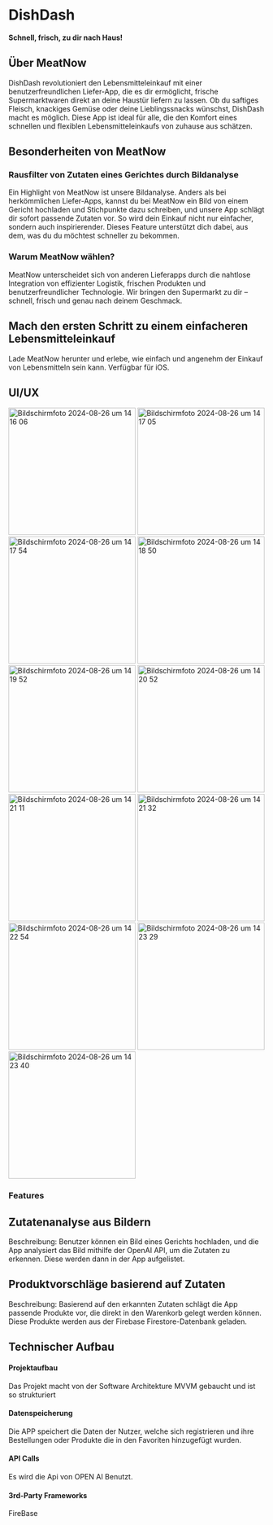 # DishDash

**Schnell, frisch, zu dir nach Haus!**

## Über MeatNow
DishDash revolutioniert den Lebensmitteleinkauf mit einer benutzerfreundlichen Liefer-App, die es dir ermöglicht, frische Supermarktwaren direkt an deine Haustür liefern zu lassen. Ob du saftiges Fleisch, knackiges Gemüse oder deine Lieblingssnacks wünschst, DishDash macht es möglich. Diese App ist ideal für alle, die den Komfort eines schnellen und flexiblen Lebensmitteleinkaufs von zuhause aus schätzen.

## Besonderheiten von MeatNow
### Rausfilter von Zutaten eines Gerichtes durch Bildanalyse
Ein Highlight von MeatNow ist unsere Bildanalyse. Anders als bei herkömmlichen Liefer-Apps, kannst du bei MeatNow ein Bild von einem Gericht hochladen und Stichpunkte dazu schreiben, und unsere App schlägt dir sofort passende Zutaten vor. So wird dein Einkauf nicht nur einfacher, sondern auch inspirierender. Dieses Feature unterstützt dich dabei, aus dem, was du du möchtest schneller zu bekommen.

### Warum MeatNow wählen?
MeatNow unterscheidet sich von anderen Lieferapps durch die nahtlose Integration von effizienter Logistik, frischen Produkten und benutzerfreundlicher Technologie. Wir bringen den Supermarkt zu dir – schnell, frisch und genau nach deinem Geschmack.

## Mach den ersten Schritt zu einem einfacheren Lebensmitteleinkauf
Lade MeatNow herunter und erlebe, wie einfach und angenehm der Einkauf von Lebensmitteln sein kann. Verfügbar für iOS.


## UI/UX
<img width="250" alt="Bildschirmfoto 2024-08-26 um 14 16 06" src="https://github.com/user-attachments/assets/c84507ea-e27a-497f-9dea-3216832239d3">
<img width="250" alt="Bildschirmfoto 2024-08-26 um 14 17 05" src="https://github.com/user-attachments/assets/2b032e74-1606-4e37-9a8f-6f4fc7ad6afa">
<img width="250" alt="Bildschirmfoto 2024-08-26 um 14 17 54" src="https://github.com/user-attachments/assets/4bd81043-b29c-4eaa-bdf9-ab2795e82f0f">
<img width="250" alt="Bildschirmfoto 2024-08-26 um 14 18 50" src="https://github.com/user-attachments/assets/52ddd253-8289-4f29-b2be-dd43aebc7280">
<img width="250" alt="Bildschirmfoto 2024-08-26 um 14 19 52" src="https://github.com/user-attachments/assets/7a49b0d0-ea34-4f7a-a382-989f3d3bf237">
<img width="250" alt="Bildschirmfoto 2024-08-26 um 14 20 52" src="https://github.com/user-attachments/assets/54d5903d-0f6c-4c76-9984-64fe997b7cf6">
<img width="250" alt="Bildschirmfoto 2024-08-26 um 14 21 11" src="https://github.com/user-attachments/assets/c1a73859-9ffd-40af-853f-e46519173abf">
<img width="250" alt="Bildschirmfoto 2024-08-26 um 14 21 32" src="https://github.com/user-attachments/assets/01ea725e-697f-4e06-aa6f-48004835b677">
<img width="250" alt="Bildschirmfoto 2024-08-26 um 14 22 54" src="https://github.com/user-attachments/assets/3caf8028-62fa-494f-8646-8c3cb6a047ec">
<img width="250" alt="Bildschirmfoto 2024-08-26 um 14 23 29" src="https://github.com/user-attachments/assets/d88b0b21-14fc-477f-b74d-36a58d827020">
<img width="250" alt="Bildschirmfoto 2024-08-26 um 14 23 40" src="https://github.com/user-attachments/assets/750ffa75-173a-49f9-9311-29c163f21d51">











### Features

## Zutatenanalyse aus Bildern
Beschreibung: Benutzer können ein Bild eines Gerichts hochladen, und die App analysiert das Bild mithilfe der OpenAI API, um die Zutaten zu erkennen. Diese werden dann in der App aufgelistet.

## Produktvorschläge basierend auf Zutaten
Beschreibung: Basierend auf den erkannten Zutaten schlägt die App passende Produkte vor, die direkt in den Warenkorb gelegt werden können. Diese Produkte werden aus der Firebase Firestore-Datenbank geladen.


## Technischer Aufbau

#### Projektaufbau
Das Projekt macht von der Software Architekture MVVM gebaucht und ist so strukturiert
#### Datenspeicherung
Die APP speichert die Daten der Nutzer, welche sich registrieren und ihre Bestellungen oder Produkte die in den Favoriten hinzugefügt wurden.

#### API Calls
Es wird die Api von OPEN AI Benutzt.


#### 3rd-Party Frameworks
FireBase

 
